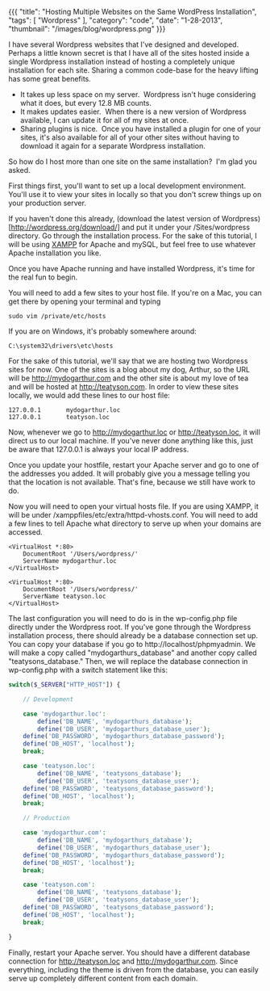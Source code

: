 {{{
    "title": "Hosting Multiple Websites on the Same WordPress Installation",
    "tags": [ "Wordpress" ],
    "category": "code",
    "date": "1-28-2013",
    "thumbnail": "/images/blog/wordpress.png"
}}}

I have several Wordpress websites that I've designed and developed. Perhaps a little known secret is that I have all of the sites hosted inside a single Wordpress installation instead of hosting a completely unique installation for each site. Sharing a common code-base for the heavy lifting has some great benefits.

- It takes up less space on my server.  Wordpress isn't huge considering what it does, but every 12.8 MB counts.
- It makes updates easier.  When there is a new version of Wordpress available, I can update it for all of my sites at once.
- Sharing plugins is nice.  Once you have installed a plugin for one of your sites, it's also available for all of your other sites without having to download it again for a separate Wordpress installation.

So how do I host more than one site on the same installation?  I'm glad you asked.

First things first, you'll want to set up a local development environment. You'll use it to view your sites in locally so that you don't screw things up on your production server.

If you haven't done this already, (download the latest version of Wordpress)[http://wordpress.org/download/] and put it under your /Sites/wordpress directory. Go through the installation process.  For the sake of this tutorial, I will be using [XAMPP](http://www.apachefriends.org/en/xampp.html) for Apache and mySQL, but feel free to use whatever Apache installation you like.

Once you have Apache running and have installed Wordpress, it's time for the real fun to begin.

You will need to add a few sites to your host file.  If you're on a Mac, you can get there by opening your terminal and typing

```text
sudo vim /private/etc/hosts
```

If you are on Windows, it's probably somewhere around:

```text
C:\system32\drivers\etc\hosts
```

For the sake of this tutorial, we'll say that we are hosting two Wordpress sites for now.  One of the sites is a blog about my dog, Arthur, so the URL will be http://mydogarthur.com and the other site is about my love of tea and will be hosted at http://teatyson.com. In order to view these sites locally, we would add these lines to our host file:

```text
127.0.0.1       mydogarthur.loc
127.0.0.1       teatyson.loc
```

Now, whenever we go to http://mydogarthur.loc or http://teatyson.loc, it will direct us to our local machine. If you've never done anything like this, just be aware that 127.0.0.1 is always your local IP address.

Once you update your hostfile, restart your Apache server and go to one of the addresses you added. It will probably give you a message telling you that the location is not available. That's fine, because we still have work to do.

Now you will need to open your virtual hosts file. If you are using XAMPP, it will be under /xamppfiles/etc/extra/httpd-vhosts.conf. You will need to add a few lines to tell Apache what directory to serve up when your domains are accessed.

```text
<VirtualHost *:80>
    DocumentRoot '/Users/wordpress/'
    ServerName mydogarthur.loc
</VirtualHost>

<VirtualHost *:80>
    DocumentRoot '/Users/wordpress/'
    ServerName teatyson.loc
</VirtualHost>
```

The last configuration you will need to do is in the wp-config.php file directly under the Wordpress root. If you've gone through the Wordpress installation process, there should already be a database connection set up. You can copy your database if you go to http://localhost/phpmyadmin. We will make a copy called "mydogarthurs_database" and another copy called "teatysons_database." Then, we will replace the database connection in wp-config.php with a switch statement like this:

```php
switch($_SERVER["HTTP_HOST"]) {

    // Development

    case 'mydogarthur.loc':
        define('DB_NAME', 'mydogarthurs_database');
        define('DB_USER', 'mydogarthurs_database_user');
    define('DB_PASSWORD', 'mydogarthurs_database_password');
    define('DB_HOST', 'localhost');
    break;

    case 'teatyson.loc':
        define('DB_NAME', 'teatysons_database');
        define('DB_USER', 'teatysons_database_user');
    define('DB_PASSWORD', 'teatysons_database_password');
    define('DB_HOST', 'localhost');
    break;

    // Production

    case 'mydogarthur.com':
        define('DB_NAME', 'mydogarthurs_database');
        define('DB_USER', 'mydogarthurs_database_user');
    define('DB_PASSWORD', 'mydogarthurs_database_password');
    define('DB_HOST', 'localhost');
    break;

    case 'teatyson.com':
        define('DB_NAME', 'teatysons_database');
        define('DB_USER', 'teatysons_database_user');
    define('DB_PASSWORD', 'teatysons_database_password');
    define('DB_HOST', 'localhost');
    break;

}
```

Finally, restart your Apache server. You should have a different database connection for http://teatyson.loc and http://mydogarthur.com. Since everything, including the theme is driven from the database, you can easily serve up completely different content from each domain.